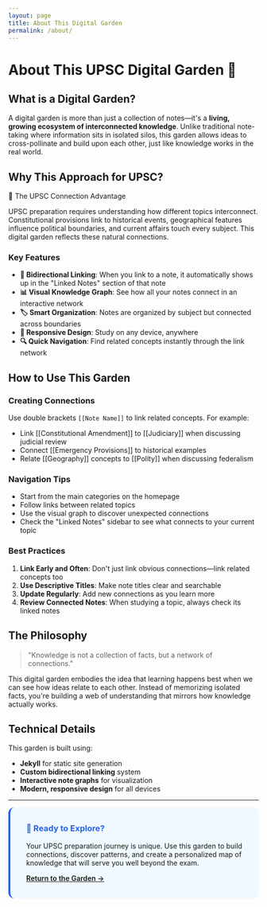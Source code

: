 ```yaml
---
layout: page
title: About This Digital Garden
permalink: /about/
---
```


# About This UPSC Digital Garden 🌱

## What is a Digital Garden?

A digital garden is more than just a collection of notes—it's a **living, growing ecosystem of interconnected knowledge**. Unlike traditional note-taking where information sits in isolated silos, this garden allows ideas to cross-pollinate and build upon each other, just like knowledge works in the real world.

## Why This Approach for UPSC?

<div class="category-section">
  <div class="category-title">🎯 The UPSC Connection Advantage</div>
  <p>UPSC preparation requires understanding how different topics interconnect. Constitutional provisions link to historical events, geographical features influence political boundaries, and current affairs touch every subject. This digital garden reflects these natural connections.</p>
</div>

### Key Features

- **🔗 Bidirectional Linking**: When you link to a note, it automatically shows up in the "Linked Notes" section of that note
- **📊 Visual Knowledge Graph**: See how all your notes connect in an interactive network
- **🏷️ Smart Organization**: Notes are organized by subject but connected across boundaries
- **📱 Responsive Design**: Study on any device, anywhere
- **🔍 Quick Navigation**: Find related concepts instantly through the link network

## How to Use This Garden

### Creating Connections
Use double brackets `[[Note Name]]` to link related concepts. For example:
- Link [[Constitutional Amendment]] to [[Judiciary]] when discussing judicial review
- Connect [[Emergency Provisions]] to historical examples
- Relate [[Geography]] concepts to [[Polity]] when discussing federalism

### Navigation Tips
- Start from the main categories on the homepage
- Follow links between related topics
- Use the visual graph to discover unexpected connections
- Check the "Linked Notes" sidebar to see what connects to your current topic

### Best Practices
1. **Link Early and Often**: Don't just link obvious connections—link related concepts too
2. **Use Descriptive Titles**: Make note titles clear and searchable
3. **Update Regularly**: Add new connections as you learn more
4. **Review Connected Notes**: When studying a topic, always check its linked notes

## The Philosophy

> "Knowledge is not a collection of facts, but a network of connections."

This digital garden embodies the idea that learning happens best when we can see how ideas relate to each other. Instead of memorizing isolated facts, you're building a web of understanding that mirrors how knowledge actually works.

## Technical Details

This garden is built using:
- **Jekyll** for static site generation
- **Custom bidirectional linking** system
- **Interactive note graphs** for visualization
- **Modern, responsive design** for all devices

---

<div style="background: #f0f9ff; padding: 2rem; border-radius: 12px; border-left: 4px solid #2563eb;">
  <h3 style="color: #2563eb; margin-top: 0;">🚀 Ready to Explore?</h3>
  <p>Your UPSC preparation journey is unique. Use this garden to build connections, discover patterns, and create a personalized map of knowledge that will serve you well beyond the exam.</p>
  <a href="{{ site.baseurl }}/" class="internal-link" style="font-weight: 600;">Return to the Garden →</a>
</div>
